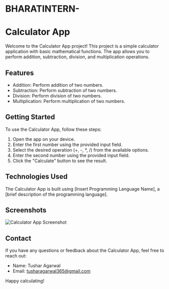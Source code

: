 # BHARATINTERN-
# Calculator App

Welcome to the Calculator App project! This project is a simple calculator application with basic mathematical functions. The app allows you to perform addition, subtraction, division, and multiplication operations.

## Features

- Addition: Perform addition of two numbers.
- Subtraction: Perform subtraction of two numbers.
- Division: Perform division of two numbers.
- Multiplication: Perform multiplication of two numbers.

## Getting Started

To use the Calculator App, follow these steps:

1. Open the app on your device.
2. Enter the first number using the provided input field.
3. Select the desired operation (+, -, *, /) from the available options.
4. Enter the second number using the provided input field.
5. Click the "Calculate" button to see the result.

## Technologies Used

The Calculator App is built using [Insert Programming Language Name], a [brief description of the programming language].

## Screenshots

![Calculator App Screenshot](screenshots/calculator-app.png)

## Contact

If you have any questions or feedback about the Calculator App, feel free to reach out:

- Name: Tushar Agarwal
- Email: tusharagarwal365@gmail.com

Happy calculating!
